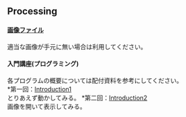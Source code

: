 Processing
---
#### [画像ファイル](https://github.com/Fujiwara-Laboratory/processing/tree/master/Image)
適当な画像が手元に無い場合は利用してください。

#### 入門講座(プログラミング)
各プログラムの概要については配付資料を参考にしてください。  
*第一回：[Introduction1](https://github.com/Fujiwara-Laboratory/processing/tree/master/Introduction1)  
とりあえず動かしてみる。
*第二回：[Introduction2](https://github.com/Fujiwara-Laboratory/processing/tree/master/Introduction2)  
画像を開いて表示してみる。
